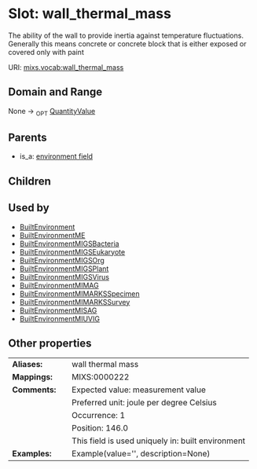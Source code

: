 
# Slot: wall_thermal_mass


The ability of the wall to provide inertia against temperature fluctuations. Generally this means concrete or concrete block that is either exposed or covered only with paint

URI: [mixs.vocab:wall_thermal_mass](https://w3id.org/mixs/vocab/wall_thermal_mass)


## Domain and Range

None ->  <sub>OPT</sub> [QuantityValue](QuantityValue.md)

## Parents

 *  is_a: [environment field](environment_field.md)

## Children


## Used by

 * [BuiltEnvironment](BuiltEnvironment.md)
 * [BuiltEnvironmentME](BuiltEnvironmentME.md)
 * [BuiltEnvironmentMIGSBacteria](BuiltEnvironmentMIGSBacteria.md)
 * [BuiltEnvironmentMIGSEukaryote](BuiltEnvironmentMIGSEukaryote.md)
 * [BuiltEnvironmentMIGSOrg](BuiltEnvironmentMIGSOrg.md)
 * [BuiltEnvironmentMIGSPlant](BuiltEnvironmentMIGSPlant.md)
 * [BuiltEnvironmentMIGSVirus](BuiltEnvironmentMIGSVirus.md)
 * [BuiltEnvironmentMIMAG](BuiltEnvironmentMIMAG.md)
 * [BuiltEnvironmentMIMARKSSpecimen](BuiltEnvironmentMIMARKSSpecimen.md)
 * [BuiltEnvironmentMIMARKSSurvey](BuiltEnvironmentMIMARKSSurvey.md)
 * [BuiltEnvironmentMISAG](BuiltEnvironmentMISAG.md)
 * [BuiltEnvironmentMIUVIG](BuiltEnvironmentMIUVIG.md)

## Other properties

|  |  |  |
| --- | --- | --- |
| **Aliases:** | | wall thermal mass |
| **Mappings:** | | MIXS:0000222 |
| **Comments:** | | Expected value: measurement value |
|  | | Preferred unit: joule per degree Celsius |
|  | | Occurrence: 1 |
|  | | Position: 146.0 |
|  | | This field is used uniquely in: built environment |
| **Examples:** | | Example(value='', description=None) |

